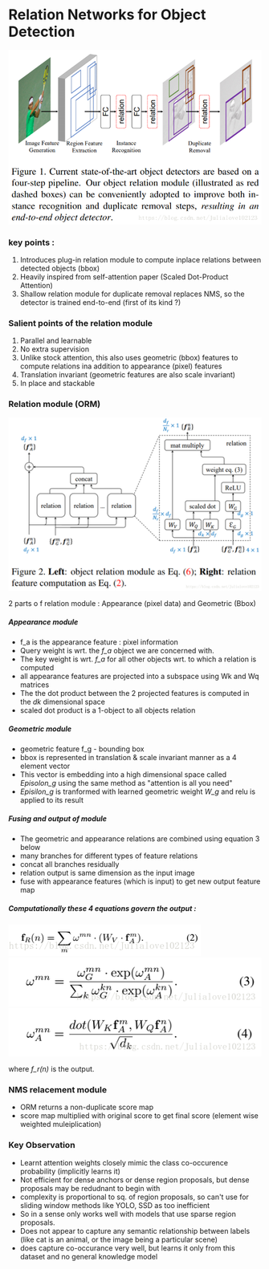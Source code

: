 

# Relation Networks for Object Detection

![](https://raw.githubusercontent.com/AnishPimpley/ML-wiki/master/media/relation%20network%20for%20obj%20detection%20graph.png)

### key points :

1. Introduces plug-in relation module to compute inplace relations between detected objects (bbox)
2. Heavily inspired from self-attention paper (Scaled Dot-Product Attention)
3. Shallow relation module for duplicate removal replaces NMS, so the detector is trained end-to-end (first of its kind ?)

### Salient points of the relation module

1. Parallel and learnable
2. No extra supervision
3. Unlike stock attention, this also uses geometric (bbox) features to compute relations ina addition to appearance (pixel) features
3. Translation invariant (geometric features are also scale invariant)
4. In place and stackable

### Relation module (ORM)

![](https://raw.githubusercontent.com/AnishPimpley/ML-wiki/master/media/Object%20relation%20module.png)

2 parts o f relation module : Appearance (pixel data) and Geometric (Bbox)

##### Appearance module
* f_a is the appearance feature : pixel information      
* Query weight is wrt. the *f_a* object we are concerned with.          
* The key weight is wrt. *f_a* for all other objects wrt. to which a relation is computed           
* all appearance features are projected into a subspace using Wk and Wq matrices           
* The the dot product between the 2 projected features is computed in the *dk* dimensional space         
* scaled dot product is a 1-object to all objects relation            

##### Geometric module
* geometric feature f_g - bounding box
* bbox is represented in translation & scale invariant manner as a 4 element vector
* This vector is embedding into a high dimensional space called *Episolon_g* using the same method as "attention is all you need"
* *Episilon_g* is tranformed with learned geometric weight *W_g* and relu is applied to its result

##### Fusing and output of module
* The geometric and appearance relations are combined using equation 3 below
* many branches for different types of feature relations
* concat all branches residually
* relation output is same dimension as the input image
* fuse with appearance features (which is input) to get new output feature map

##### Computationally these 4 equations govern the output :

![](https://raw.githubusercontent.com/AnishPimpley/ML-wiki/master/media/eq1.png)
![](https://raw.githubusercontent.com/AnishPimpley/ML-wiki/master/media/eq2.png)
![](https://raw.githubusercontent.com/AnishPimpley/ML-wiki/master/media/eq3.png)

where *f_r(n)* is the output.


### NMS relacement module

* ORM returns a non-duplicate score map
* score map multiplied with original score to get final score (element wise weighted muleiplication)

### Key Observation

* Learnt attention weights closely mimic the class co-occurence probability (implicitly learns it)
* Not efficient for dense anchors or dense region proposals, but dense proposals may be redudnant to begin with
* complexity is proportional to sq. of region proposals, so can't use for sliding window methods like YOLO, SSD as too inefficient
* So in a sense only works well with models that use sparse region proposals.
* Does not appear to capture any semantic relationship between labels (like cat is an animal, or the image being a particular scene)
* does capture co-occurance very well, but learns it only from this dataset and no general knowledge model
